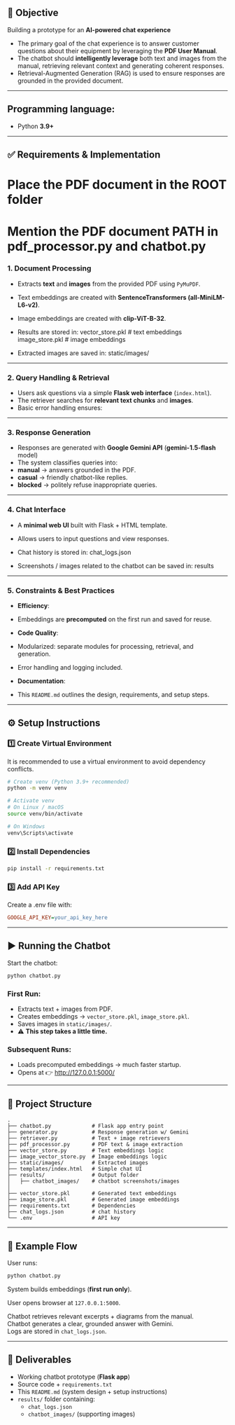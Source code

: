 ## 📌 Objective
Building a prototype for an **AI-powered chat experience** 

- The primary goal of the chat experience is to answer customer questions about their equipment by leveraging the **PDF User Manual**.  
- The chatbot should **intelligently leverage** both text and images from the manual, retrieving relevant context and generating coherent responses.  
- Retrieval-Augmented Generation (RAG) is used to ensure responses are grounded in the provided document.  

---
## Programming language:
- Python **3.9+**
---

## ✅ Requirements & Implementation

# Place the PDF document in the ROOT folder 
# Mention the PDF document PATH in pdf_processor.py and chatbot.py

### 1. Document Processing
- Extracts **text** and **images** from the provided PDF using `PyMuPDF`.  
- Text embeddings are created with **SentenceTransformers (all-MiniLM-L6-v2)**.  
- Image embeddings are created with **clip-ViT-B-32**.  
- Results are stored in:
vector_store.pkl # text embeddings
image_store.pkl # image embeddings

- Extracted images are saved in:
static/images/

---

### 2. Query Handling & Retrieval
- Users ask questions via a simple **Flask web interface** (`index.html`).  
- The retriever searches for **relevant text chunks** and **images**.  
- Basic error handling ensures:
  
---

### 3. Response Generation
- Responses are generated with **Google Gemini API** (**gemini-1.5-flash** model)
- The system classifies queries into:
- **manual** → answers grounded in the PDF.  
- **casual** → friendly chatbot-like replies.  
- **blocked** → politely refuse inappropriate queries.  

---

### 4. Chat Interface
- A **minimal web UI** built with Flask + HTML template.  
- Allows users to input questions and view responses.  
- Chat history is stored in:
  chat_logs.json

- Screenshots / images related to the chatbot can be saved in:
results

---

### 5. Constraints & Best Practices
- **Efficiency**:
- Embeddings are **precomputed** on the first run and saved for reuse.  
 
- **Code Quality**:
- Modularized: separate modules for processing, retrieval, and generation.  
- Error handling and logging included.  
- **Documentation**:
- This `README.md` outlines the design, requirements, and setup steps.  

---

## ⚙️ Setup Instructions

### 1️⃣ Create Virtual Environment
It is recommended to use a virtual environment to avoid dependency conflicts.

```bash
# Create venv (Python 3.9+ recommended)
python -m venv venv

# Activate venv
# On Linux / macOS
source venv/bin/activate

# On Windows
venv\Scripts\activate
```

### 2️⃣ Install Dependencies
```bash
pip install -r requirements.txt
```

### 3️⃣ Add API Key
Create a .env file with:

```ini
GOOGLE_API_KEY=your_api_key_here
```

---

## ▶️ Running the Chatbot
Start the chatbot:

```bash
python chatbot.py
```

### First Run:
- Extracts text + images from PDF.  
- Creates embeddings → `vector_store.pkl`, `image_store.pkl`.  
- Saves images in `static/images/`.  
- ⚠️ **This step takes a little time.**

### Subsequent Runs:
- Loads precomputed embeddings → much faster startup.  
- Opens at 👉 http://127.0.0.1:5000/  

---

## 📂 Project Structure
```
.
├── chatbot.py             # Flask app entry point
├── generator.py           # Response generation w/ Gemini
├── retriever.py           # Text + image retrievers
├── pdf_processor.py       # PDF text & image extraction
├── vector_store.py        # Text embeddings logic
├── image_vector_store.py  # Image embeddings logic
├── static/images/         # Extracted images
├── templates/index.html   # Simple chat UI
├── results/               # Output folder
│   ├── chatbot_images/    # chatbot screenshots/images
│   
├── vector_store.pkl       # Generated text embeddings
├── image_store.pkl        # Generated image embeddings
├── requirements.txt       # Dependencies
├── chat_logs.json         # chat history
└── .env                   # API key
```

---

## 📝 Example Flow
User runs:

```bash
python chatbot.py
```

System builds embeddings (**first run only**).  

User opens browser at `127.0.0.1:5000`.  


Chatbot retrieves relevant excerpts + diagrams from the manual.  
Chatbot generates a clear, grounded answer with Gemini.  
Logs are stored in `chat_logs.json`.  

---

## 🎯 Deliverables
- Working chatbot prototype (**Flask app**)  
- Source code + `requirements.txt`  
- This `README.md` (system design + setup instructions)  
- `results/` folder containing:
  - `chat_logs.json`  
  - `chatbot_images/` (supporting images)  
